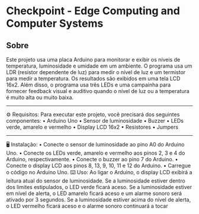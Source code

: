 # Checkpoint - Edge Computing and Computer Systems


## Sobre
Este projeto usa uma placa Arduino para monitorar e exibir os níveis de temperatura, luminosidade e umidade em um ambiente. O programa usa um LDR (resistor dependente de luz) para medir o nível de luz e um termistor para medir a temperatura. Os resultados são exibidos em uma tela LCD 16x2. Além disso, o programa usa três LEDs e uma campainha para fornecer feedback visual e auditivo quando o nível de luz ou a temperatura é muito alta ou muito baixa.

---

⚙️ Requisitos:
Para executar este projeto, você precisará dos seguintes componentes:
• Arduino Uno
• Sensor de luminosidade
• Buzzer
• LEDs verde, amarelo e vermelho
• Display LCD 16x2
• Resistores
• Jumpers

---

🖥️ Instalação:
• Conecte o sensor de luminosidade ao pino A0 do Arduino Uno.
• Conecte os LEDs verde, amarelo e vermelho aos pinos 2, 3 e 4 do Arduino,
respectivamente.
• Conecte o buzzer ao pino 7 do Arduino.
• Conecte o display LCD aos pinos 8, 13, 9, 10, 11 e 12 do Arduino.
• Carregue o código no Arduino Uno.
⌨️ Uso:
Ao ligar o Arduino, o display LCD exibirá a leitura atual do sensor de luminosidade. Se a
luminosidade estiver dentro dos limites estipulados, o LED verde ficará aceso. Se a
luminosidade estiver em nível de alerta, o LED amarelo ficará aceso e um alarme sonoro
será ativado por 3 segundos. Se a luminosidade estiver acima do nível de alerta, o LED
vermelho ficará aceso e o alarme sonoro continuará a tocar
